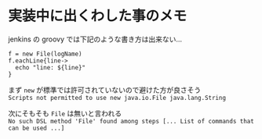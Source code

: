 # 実装中に出くわした事のメモ
jenkins の groovy では下記のような書き方は出来ない…
```
f = new File(logName)
f.eachLine{line->
  echo "line: ${line}"
}
```
まず `new` が標準では許可されていないので避けた方が良さそう  
`Scripts not permitted to use new java.io.File java.lang.String`

次にそもそも `File` は無いと言われる  
`No such DSL method 'File' found among steps [... List of commands that can be used ...]`
